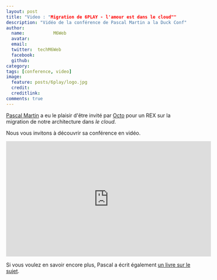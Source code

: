 ```yaml
---
layout: post
title: "Video : "Migration de 6PLAY - l'amour est dans le cloud""
description: "Vidéo de la conférence de Pascal Martin a la Duck Conf"
author:
  name:           M6Web
  avatar:         
  email:          
  twitter:  techM6Web      
  facebook:       
  github:    
category: 
tags: [conference, video]
image:
  feature: posts/6play/logo.jpg
  credit: 
  creditlink: 
comments: true  
---
```


[Pascal Martin](https://twitter.com/pascal_martin) a eu le plaisir d'être invité par [Octo](https://www.octo.com/) pour un REX sur la migration de notre architecture dans *le cloud*.

Nous vous invitons à découvrir sa conférence en vidéo. 

<iframe width="560" height="315" src="https://www.youtube.com/embed/xLELSIEt2xA" frameborder="0" allow="accelerometer; autoplay; encrypted-media; gyroscope; picture-in-picture" allowfullscreen></iframe>

 Si vous voulez en savoir encore plus, Pascal a écrit également [un livre sur le sujet](https://leanpub.com/6cloud/).
